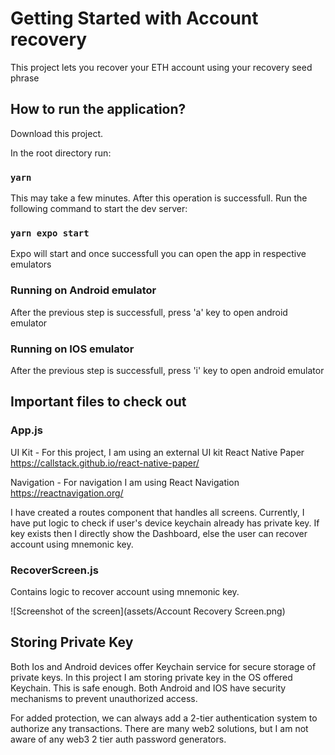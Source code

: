 # Getting Started with Account recovery

This project lets you recover your ETH account using your recovery seed phrase

## How to run the application?

Download this project.

In the root directory run:

### `yarn`

This may take a few minutes. After this operation is successfull. Run the following command to start the dev server:

### `yarn expo start`

Expo will start and once successfull you can open the app in respective emulators

### Running on Android emulator

After the previous step is successfull, press 'a' key to open android emulator

### Running on IOS emulator

After the previous step is successfull, press 'i' key to open android emulator

## Important files to check out

### App.js

UI Kit - For this project, I am using an external UI kit React Native Paper https://callstack.github.io/react-native-paper/

Navigation - For navigation I am using React Navigation https://reactnavigation.org/

I have created a routes component that handles all screens. Currently, I have put logic to check if user's device keychain already has private key. If key exists then I directly show the Dashboard, else the user can recover account using mnemonic key.

### RecoverScreen.js

Contains logic to recover account using mnemonic key.

![Screenshot of the screen](assets/Account Recovery Screen.png)

## Storing Private Key

Both Ios and Android devices offer Keychain service for secure storage of private keys. In this project I am storing private key in the OS offered Keychain. This is safe enough. Both Android and IOS have security mechanisms to prevent unauthorized access.

For added protection, we can always add a 2-tier authentication system to authorize any transactions. There are many web2 solutions, but I am not aware of any web3 2 tier auth password generators.
